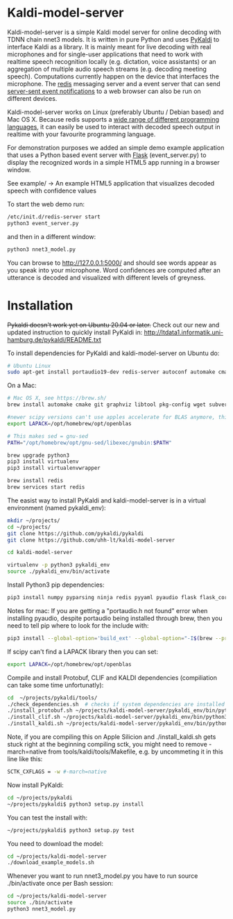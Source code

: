 # Kaldi-model-server

Kaldi-model-server is a simple Kaldi model server for online decoding with TDNN chain nnet3 models. It is written in pure Python and uses [PyKaldi](https://github.com/pykaldi/pykaldi) to interface Kaldi as a library. It is mainly meant for live decoding with real microphones and for single-user applications that need to work with realtime speech recognition locally (e.g. dictation, voice assistants) or an aggregation of multiple audio speech streams (e.g. decoding meeting speech). Computations currently happen on the device that interfaces the microphone. The [redis](https://redis.io) messaging server and a event server that can send [server-sent event notifications](https://www.w3schools.com/html/html5_serversentevents.asp) to a web browser can also be run on different devices.

Kaldi-model-server works on Linux (preferably Ubuntu / Debian based) and Mac OS X. Because redis supports a [wide range of different programming languages](https://redis.io/clients), it can easily be used to interact with decoded speech output in realtime with your favourite programming language.

For demonstration purposes we added an simple demo example application that uses a Python based event server with [Flask](https://palletsprojects.com/p/flask/) (event_server.py) to display the recognized words in a simple HTML5 app running in a browser window.

See example/ -> An example HTML5 application that visualizes decoded speech with confidence values

To start the web demo run:

```bash
/etc/init.d/redis-server start
python3 event_server.py
```

and then in a different window:

```bash
python3 nnet3_model.py
```

You can browse to http://127.0.0.1:5000/ and should see words appear as you speak into your microphone. Word confidences are computed after an utterance is decoded and visualized with different levels of greyness.

# Installation

~~Pykaldi doesn't work yet on Ubuntu 20.04 or later.~~ Check out our new and updated instruction to quickly install PyKaldi in: http://ltdata1.informatik.uni-hamburg.de/pykaldi/README.txt

To install dependencies for PyKaldi and kaldi-model-server on Ubuntu do:

```bash
# Ubuntu Linux
sudo apt-get install portaudio19-dev redis-server autoconf automake cmake curl g++ git graphviz libatlas3-base libtool make pkg-config subversion unzip wget zlib1g-dev virtualenv python3-dev libsamplerate0
```

On a Mac:

```bash
# Mac OS X, see https://brew.sh/
brew install automake cmake git graphviz libtool pkg-config wget subversion gnu-sed portaudio openblas sox

#newer scipy versions can't use apples accelerate for BLAS anymore, this tells pip/scipy where to look for openblas instead:
export LAPACK=/opt/homebrew/opt/openblas

# This makes sed = gnu-sed
PATH="/opt/homebrew/opt/gnu-sed/libexec/gnubin:$PATH"

brew upgrade python3
pip3 install virtualenv
pip3 install virtualenvwrapper

brew install redis
brew services start redis
```

The easist way to install PyKaldi and kaldi-model-server is in a virtual environment (named pykaldi_env):

```bash
mkdir ~/projects/
cd ~/projects/
git clone https://github.com/pykaldi/pykaldi
git clone https://github.com/uhh-lt/kaldi-model-server

cd kaldi-model-server

virtualenv -p python3 pykaldi_env
source ./pykaldi_env/bin/activate
```

Install Python3 pip dependencies:

```bash
pip3 install numpy pyparsing ninja redis pyyaml pyaudio flask flask_cors bs4 samplerate scipy
```

Notes for mac: If you are getting a "portaudio.h not found" error when installing pyaudio, despite portaudio being installed through brew, then you need to tell pip where to look for the include with:
```bash
pip3 install --global-option='build_ext' --global-option="-I$(brew --prefix)/include" --global-option="-L$(brew --prefix)/lib" pyaudio
```

If scipy can't find a LAPACK library then you can set:
```bash
export LAPACK=/opt/homebrew/opt/openblas
```

Compile and install Protobuf, CLIF and KALDI dependencies (compiliation can take some time unfortunatly):

```bash
cd  ~/projects/pykaldi/tools/
./check_dependencies.sh  # checks if system dependencies are installed
./install_protobuf.sh ~/projects/kaldi-model-server/pykaldi_env/bin/python3  # installs both the Protobuf C++ library and the Python package
./install_clif.sh ~/projects/kaldi-model-server/pykaldi_env/bin/python3  # installs both the CLIF C++ library and the Python package
./install_kaldi.sh ~/projects/kaldi-model-server/pykaldi_env/bin/python3 # installs the Kaldi C++ library
```

Note, if you are compiling this on Apple Silicion and ./install_kaldi.sh gets stuck right at the beginning compiling sctk, you might need to remove -march=native from tools/kaldi/tools/Makefile, e.g. by uncommeting it in this line like this:

```bash
SCTK_CXFLAGS = -w #-march=native
```

Now install PyKaldi:

```bash
cd ~/projects/pykaldi
~/projects/pykaldi$ python3 setup.py install
```

You can test the install with:

```bash
~/projects/pykaldi$ python3 setup.py test
```
You need to download the model:

```bash
cd ~/projects/kaldi-model-server
./download_example_models.sh
```

Whenever you want to run nnet3_model.py you have to run source ./bin/activate once per Bash session:

```bash
cd ~/projects/kaldi-model-server
source ./bin/activate
python3 nnet3_model.py
```
